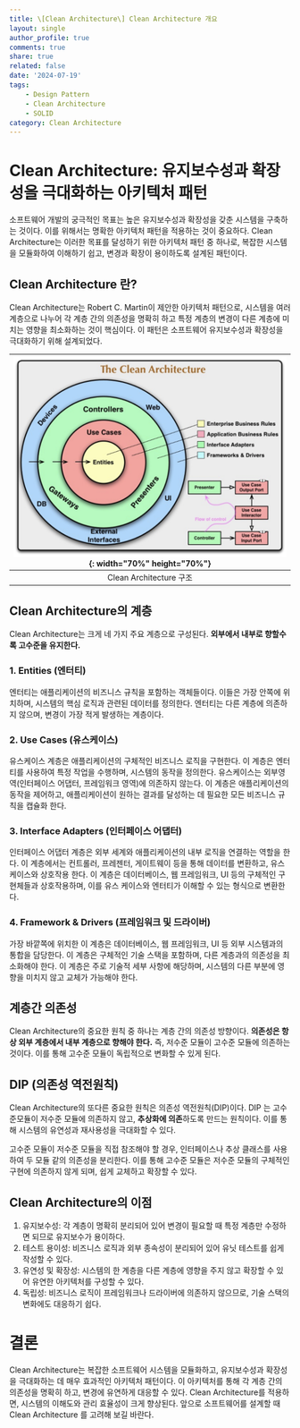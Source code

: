 ```yaml
---
title: \[Clean Architecture\] Clean Architecture 개요
layout: single
author_profile: true
comments: true
share: true
related: false
date: '2024-07-19'
tags:
    - Design Pattern
    - Clean Architecture
    - SOLID
category: Clean Architecture
---
```


# Clean Architecture: 유지보수성과 확장성을 극대화하는 아키텍처 패턴
소프트웨어 개발의 궁극적인 목표는 높은 유지보수성과 확장성을 갖춘 시스템을 구축하는 것이다. 
이를 위해서는 명확한 아키텍처 패턴을 적용하는 것이 중요하다. 
Clean Architecture는 이러한 목표를 달성하기 위한 아키텍처 패턴 중 하나로, 복잡한 시스템을 모듈화하여 이해하기 쉽고, 변경과 확장이 용이하도록 설계된 패턴이다.

## Clean Architecture 란?
Clean Architecture는 Robert C. Martin이 제안한 아키텍처 패턴으로, 시스템을 여러 계층으로 나누어 각 계층 간의 의존성을 명확히 하고 특정 계층의 변경이 다른 계층에 미치는 영향을 최소화하는 것이 핵심이다.
이 패턴은 소프트웨어 유지보수성과 확장성을 극대화하기 위해 설계되었다.

|![Clean Architecture Layer](/assets/images/static/240719/CleanArchitecture.png){: width="70%" height="70%"}|
|:--:|
|Clean Architecture 구조|

## Clean Architecture의 계층
Clean Architecture는 크게 네 가지 주요 계층으로 구성된다. **외부에서 내부로 향할수록 고수준을 유지한다.**

### 1. Entities (엔터티)
엔터티는 애플리케이션의 비즈니스 규칙을 포함하는 객체들이다. 이들은 가장 안쪽에 위치하며, 시스템의 핵심 로직과 관련된 데이터를 정의한다.
엔터티는 다른 계층에 의존하지 않으며, 변경이 가장 적게 발생하는 계층이다.

### 2. Use Cases (유스케이스)
유스케이스 계층은 애플리케이션의 구체적인 비즈니스 로직을 구현한다. 
이 계층은 엔터티를 사용하여 특정 작업을 수행하며, 시스템의 동작을 정의한다. 유스케이스는 외부영역(인터페이스 어댑터, 프레임워크 영역)에 의존하지 않는다.
이 계층은 애플리케이션의 동작을 제어하고, 애플리케이션이 원하는 결과를 달성하는 데 필요한 모든 비즈니스 규칙을 캡슐화 한다.

### 3. Interface Adapters (인터페이스 어댑터)
인터페이스 어댑터 계층은 외부 세계와 애플리케이션의 내부 로직을 연결하는 역할을 한다.
이 계층에서는 컨트롤러, 프레젠터, 게이트웨이 등을 통해 데이터를 변환하고, 유스 케이스와 상호작용 한다.
이 계층은 데이터베이스, 웹 프레임워크, UI 등의 구체적인 구현체들과 상호작용하며, 이를 유스 케이스와 엔터티가 이해할 수 있는 형식으로 변환한다.

### 4. Framework & Drivers (프레임워크 및 드라이버)
가장 바깥쪽에 위치한 이 계층은 데이터베이스, 웹 프레임워크, UI 등 외부 시스템과의 통합을 담당한다. 
이 계층은 구체적인 기술 스택을 포함하며, 다른 계층과의 의존성을 최소화해야 한다. 
이 계층은 주로 기술적 세부 사항에 해당하며, 시스템의 다른 부분에 영향을 미치지 않고 교체가 가능해야 한다.

## 계층간 의존성
Clean Architecture의 중요한 원칙 중 하나는 계층 간의 의존성 방향이다. **의존성은 항상 외부 계층에서 내부 계층으로 향해야 한다.**
즉, 저수준 모듈이 고수준 모듈에 의존하는 것이다. 이를 통해 고수준 모듈이 독립적으로 변화할 수 있게 된다.

## DIP (의존성 역전원칙)
Clean Architecture의 또다른 중요한 원칙은 의존성 역전원칙(DIP)이다. DIP 는 고수준모듈이 저수준 모듈에 의존하지 않고, **추상화에 의존**하도록 만드는 원칙이다. 
이를 통해 시스템의 유연성과 재사용성을 극대화할 수 있다.

고수준 모듈이 저수준 모듈을 직접 참조해야 할 경우, 인터페이스나 추상 클래스를 사용하여 두 모듈 같의 의존성을 분리한다. 이를 통해 고수준 모듈은 저수준 모듈의 구체적인 구현에 의존하지 않게 되며, 쉽게 교체하고 확장할 수 있다.

## Clean Architecture의 이점
1. 유지보수성: 각 계층이 명확히 분리되어 있어 변경이 필요할 때 특정 계층만 수정하면 되므로 유지보수가 용이하다.
2. 테스트 용이성: 비즈니스 로직과 외부 종속성이 분리되어 있어 유닛 테스트를 쉽게 작성할 수 있다.
3. 유연성 및 확장성: 시스템의 한 계층을 다른 계층에 영향을 주지 않고 확장할 수 있어 유연한 아키텍처를 구성할 수 있다.
4. 독립성: 비즈니스 로직이 프레임워크나 드라이버에 의존하지 않으므로, 기술 스택의 변화에도 대응하기 쉽다.

# 결론
Clean Architecture는 복잡한 소프트웨어 시스템을 모듈화하고, 유지보수성과 확장성을 극대화하는 데 매우 효과적인 아키텍처 패턴이다. 이 아키텍처를 통해 각 계층 간의 의존성을 명확히 하고, 변경에 유연하게 대응할 수 있다.
Clean Architecture를 적용하면, 시스템의 이해도와 관리 효율성이 크게 향상된다. 앞으로 소프트웨어를 설계할 때 Clean Architecture 를 고려해 보길 바란다.